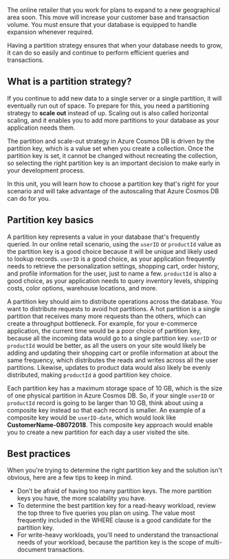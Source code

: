The online retailer that you work for plans to expand to a new geographical area soon. This move will increase your customer base and transaction volume. You must ensure that your database is equipped to handle expansion whenever required.

Having a partition strategy ensures that when your database needs to grow, it can do so easily and continue to perform efficient queries and transactions.

## What is a partition strategy?

If you continue to add new data to a single server or a single partition, it will eventually run out of space. To prepare for this, you need a partitioning strategy to **scale out** instead of up. Scaling out is also called horizontal scaling, and it enables you to add more partitions to your database as your application needs them.

The partition and scale-out strategy in Azure Cosmos DB is driven by the partition key, which is a value set when you create a collection. Once the partition key is set, it cannot be changed without recreating the collection, so selecting the right partition key is an important decision to make early in your development process.  

In this unit, you will learn how to choose a partition key that's right for your scenario and will take advantage of the autoscaling that Azure Cosmos DB can do for you.

## Partition key basics

A partition key represents a value in your database that's frequently queried. In our online retail scenario, using the `userID` or `productId` value as the partition key is a good choice because it will be unique and likely used to lookup records. `userID` is a good choice, as your application frequently needs to retrieve the personalization settings, shopping cart, order history, and profile information for the user, just to name a few. `productId` is also a good choice, as your application needs to query inventory levels, shipping costs, color options, warehouse locations, and more.

A partition key should aim to distribute operations across the database. You want to distribute requests to avoid hot partitions. A hot partition is a single partition that receives many more requests than the others, which can create a throughput bottleneck. For example, for your e-commerce application, the current time would be a poor choice of partition key, because all the incoming data would go to a single partition key. `userID` or `productId` would be better, as all the users on your site would likely be adding and updating their shopping cart or profile information at about the same frequency, which distributes the reads and writes across all the user partitions. Likewise, updates to product data would also likely be evenly distributed, making `productId` a good partition key choice.

Each partition key has a maximum storage space of 10 GB, which is the size of one physical partition in Azure Cosmos DB. So, if your single `userID` or `productId` record is going to be larger than 10 GB, think about using a composite key instead so that each record is smaller. An example of a composite key would be `userID-date`, which would look like **CustomerName-08072018**. This composite key approach would enable you to create a new partition for each day a user visited the site.

## Best practices

When you're trying to determine the right partition key and the solution isn't obvious, here are a few tips to keep in mind.

- Don’t be afraid of having too many partition keys. The more partition keys you have, the more scalability you have.
- To determine the best partition key for a read-heavy workload, review the top three to five queries you plan on using. The value most frequently included in the WHERE clause is a good candidate for the partition key.
- For write-heavy workloads, you'll need to understand the transactional needs of your workload, because the partition key is the scope of multi-document transactions.

